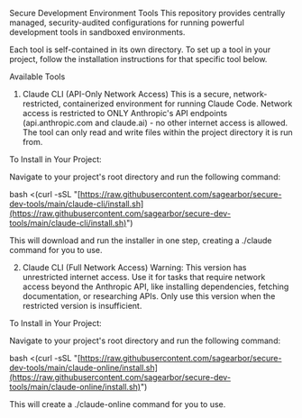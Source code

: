 Secure Development Environment Tools
This repository provides centrally managed, security-audited configurations for running powerful development tools in sandboxed environments.

Each tool is self-contained in its own directory. To set up a tool in your project, follow the installation instructions for that specific tool below.

Available Tools
1. Claude CLI (API-Only Network Access)
This is a secure, network-restricted, containerized environment for running Claude Code. Network access is restricted to ONLY Anthropic's API endpoints (api.anthropic.com and claude.ai) - no other internet access is allowed. The tool can only read and write files within the project directory it is run from.

To Install in Your Project:

Navigate to your project's root directory and run the following command:

bash <(curl -sSL "[https://raw.githubusercontent.com/sagearbor/secure-dev-tools/main/claude-cli/install.sh](https://raw.githubusercontent.com/sagearbor/secure-dev-tools/main/claude-cli/install.sh)")

This will download and run the installer in one step, creating a ./claude command for you to use.

2. Claude CLI (Full Network Access)
Warning: This version has unrestricted internet access. Use it for tasks that require network access beyond the Anthropic API, like installing dependencies, fetching documentation, or researching APIs. Only use this version when the restricted version is insufficient.

To Install in Your Project:

Navigate to your project's root directory and run the following command:

bash <(curl -sSL "[https://raw.githubusercontent.com/sagearbor/secure-dev-tools/main/claude-online/install.sh](https://raw.githubusercontent.com/sagearbor/secure-dev-tools/main/claude-online/install.sh)")

This will create a ./claude-online command for you to use.
